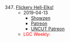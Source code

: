 347. [Flickery Hell-Elks!](https://linuxgamecast.com/2019/04/linuxgamecast-weekly-347-flickery-hell-elks/)
     * 2019-04-13
        * [Showzen](https://www.patreon.com/posts/prepresupershowz-26104307)
        * [Patreon](https://www.patreon.com/posts/linuxgamecast-26104358)
        * [UNCUT Patreon](https://www.patreon.com/posts/lgc-weekly-347-26104279)
     * <span style="color:red">LGC Weekly:</span>
